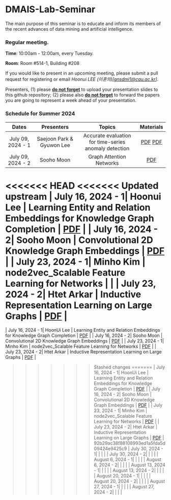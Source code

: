 # DMAIS-Lab-Seminar

The main purpose of this seminar is to educate and inform its members of the recent advances of data mining and artificial intelligence.

### Regular meeting.

**Time**: 10:00am - 12:00am, every Tuesday.

**Room**: Room #514-1, Building #208

If you would like to present in an upcoming meeting, please submit a pull request for registering or email *Hoonui LEE (이훈의)[gnsdml1@cau.ac.kr]*.

Presenters, (1) please **<ins>do not forget</ins>** to upload your presentation slides to this github repository; (2) please also **<ins>do not forget</ins>** to forward the papers you are going to represent a week ahead of your presentation.

### Schedule for Summer 2024

|    Dates     |  Presenters   |        Topics         | Materials |
| :----------: | :-----------: | :-------------------: | :-------: |
| July 09, 2024 - 1|   Saejoon Park & Gyuwon Lee |      Accurate evaluation for time-series anomaly detection       |    [PDF](./presentations/22_eTaPR.pdf) [PDF](./presentations/20240709_CIKM.pdf)    |
| July 09, 2024 - 2|   Sooho Moon    |      Graph Attention Networks      |    [PDF](./presentations/Graph_Attention_Networks.pdf)    |
<<<<<<< HEAD
<<<<<<< Updated upstream
| July 16, 2024 - 1|   Hoonui Lee    |      Learning Entity and Relation Embeddings for Knowledge Graph Completion      |    [PDF](./presentations/TransR_lhn.pdf)    |
| July 16, 2024 - 2|   Sooho Moon    |      Convolutional 2D Knowledge Graph Embeddings      |    [PDF](./presentations/ConvE_문수호.pdf)     |
| July 23, 2024 - 1|   Minho Kim   |      node2vec_Scalable Feature Learning for Networks      |             |
| July 23, 2024 - 2|   Htet Arkar   |      Inductive Representation Learning on Large Graphs      |   [PDF](./presentations/GraphSAGE-HAK.pdf)           |
=======
| July 16, 2024 - 1|   HoonUi Lee    |      Learning Entity and Relation Embeddings for Knowledge Graph Completion      |    [PDF](./presentations/TransR_lhn.pdf)    |
| July 16, 2024 - 2|   Sooho Moon    |      Convolutional 2D Knowledge Graph Embeddings      |    [PDF](./presentations/ConvE_문수호.pdf)    |
| July 23, 2024 - 1|   Minho Kim    |      node2vec_Scalable Feature Learning for Networks      |    [PDF](./presentations/node2vec_KMH.pdf)         |
| July 23, 2024 - 2|   Htet Arkar    |       Inductive Representation Learning on Large Graphs         |     [PDF](./presentations/GraphSAGE-HAK.pdf)        |
>>>>>>> Stashed changes
=======
| July 16, 2024 - 1|   HoonUi Lee    |      Learning Entity and Relation Embeddings for Knowledge Graph Completion      |    [PDF](./presentations/TransR_lhn.pdf)    |
| July 16, 2024 - 2|   Sooho Moon    |      Convolutional 2D Knowledge Graph Embeddings      |    [PDF](./presentations/ConvE_문수호.pdf)    |
| July 23, 2024 - 1|   Minho Kim    |      node2vec_Scalable Feature Learning for Networks      |   [PDF](./presentations/node2vec_KMH.pdf)          |
| July 23, 2024 - 2|   Htet Arkar    |       Inductive Representation Learning on Large Graphs         |     [PDF](./presentations/GraphSAGE-HAK.pdf)        |
>>>>>>> 92b29ac38f88108993ed1a5fda5d09424e9425c9
| July 30, 2024 - 1|          |                |             |
| July 30, 2024 - 2|          |                |             |
| August 6, 2024 - 1|          |                |             |
| August 6, 2024 - 2|          |                |             |
| August 13, 2024 - 1|          |                |             |
| August 13, 2024 - 2|          |                |             |
| August 20, 2024 - 1|          |                |             |
| August 20, 2024 - 2|          |                |             |
| August 27, 2024 - 1|          |                |             |
| August 27, 2024 - 2|          |                |             |
